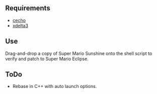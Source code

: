## Requirements
- [cecho](https://www.codeproject.com/articles/17033/add-colors-to-batch-files)
- [xdelta3](https://github.com/jmacd/xdelta)

## Use
Drag-and-drop a copy of Super Mario Sunshine onto the shell script to verify and patch to Super Mario Eclipse.

## ToDo
- Rebase in C++ with auto launch options.
